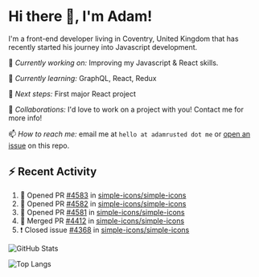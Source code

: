 # Hi there 👋, I'm Adam!

I'm a front-end developer living in Coventry, United Kingdom that has recently started his journey into Javascript development.

🔨 *Currently working on:* Improving my Javascript & React skills.

🌱 *Currently learning:* GraphQL, React, Redux

🎯 *Next steps:* First major React project

🤝 *Collaborations:* I'd love to work on a project with you! Contact me for more info!

📫 *How to reach me:* email me at `hello at adamrusted dot me` or [open an issue](https://github.com/adamrusted/adamrusted/issues/new) on this repo.

## :zap: Recent Activity
<!--START_SECTION:activity-->
1. 💪 Opened PR [#4583](https://github.com/simple-icons/simple-icons/pull/4583) in [simple-icons/simple-icons](https://github.com/simple-icons/simple-icons)
2. 💪 Opened PR [#4582](https://github.com/simple-icons/simple-icons/pull/4582) in [simple-icons/simple-icons](https://github.com/simple-icons/simple-icons)
3. 💪 Opened PR [#4581](https://github.com/simple-icons/simple-icons/pull/4581) in [simple-icons/simple-icons](https://github.com/simple-icons/simple-icons)
4. 🎉 Merged PR [#4412](https://github.com/simple-icons/simple-icons/pull/4412) in [simple-icons/simple-icons](https://github.com/simple-icons/simple-icons)
5. ❗️ Closed issue [#4368](https://github.com/simple-icons/simple-icons/issues/4368) in [simple-icons/simple-icons](https://github.com/simple-icons/simple-icons)
<!--END_SECTION:activity-->

![GitHub Stats](https://github-readme-stats.vercel.app/api?username=adamrusted&show_icons=true&hide_rank=true&include_all_commits=true)

![Top Langs](https://github-readme-stats.vercel.app/api/top-langs?username=adamrusted)